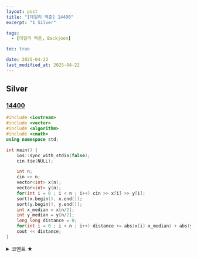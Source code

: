 ```yaml
---
layout: post
title: "[데일리 백준] 14400"
excerpt: "1 Silver"

tags:
  - [데일리 백준, Backjoon]

toc: true

date: 2025-04-22
last_modified_at: 2025-04-22
---
```

## Silver
### [14400][def]

```c++
#include <iostream>
#include <vector>
#include <algorithm>
#include <cmath>
using namespace std;

int main() {
    ios::sync_with_stdio(false);
    cin.tie(NULL);

    int n;
    cin >> n;
    vector<int> x(n);
    vector<int> y(n);
    for(int i = 0 ; i < n ; i++) cin >> x[i] >> y[i];
    sort(x.begin(), x.end());
    sort(y.begin(), y.end());
    int x_median = x[n/2];
    int y_median = y[n/2];
    long long distance = 0;
    for(int i = 0 ; i < n ; i++) distance += abs(x[i]-x_median) + abs(y[i]-y_median);
    cout << distance;
}
```

<details>
<summary>코멘트 ★</summary>
<div markdown="1">

- Manhattan distance

</div>
</details>

[def]: https://www.acmicpc.net/problem/14400